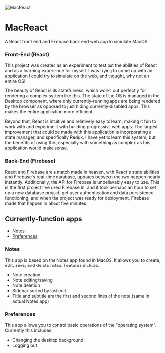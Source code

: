 ![MacReact](https://imgur.com/093bJY9)
# MacReact
A React front end and Firebase back end web app to simulate MacOS

### Front-End (React)

This project was created as an experiment to test out the abilities of React and as a learning experience for myself. I was trying to come up with an application I could try to simulate on the web, and thought, why not an entire OS!

The beauty of React is its statefulness, which works out perfectly for rendering a complex system like this. The state of the OS is managed in the Desktop component, where only currently-running apps are being rendered by the browser as opposed to just hiding currently-disabled apps. This makes the entire application more efficient.

Beyond that, React is intuitive and relatively easy to learn, making it fun to work with and experiment with building progressive web apps. The largest improvement that could be made with this application is incorporating a state manager, and specifically Redux. I have yet to learn this system, but the benefits of using this, especially with something as complex as this application would make sense.

### Back-End (Firebase)
React and Firebase are a match made in heaven, with React's state abilities and Firebase's real-time database, updates between the two happen nearly instantly. Additionally, the API for Firebase is unbelievably easy to use. This is the first project I've used Firebase in, and it took perhaps an hour to set up a new database project, get user authentication and data persistence functioning, and when the project was ready for deployment, Firebase made that happen in about five minutes.

## Currently-function apps
* [Notes](#notes)
* [Preferences](#preferences)

### Notes
This app is based on the Notes app found in MacOS. It allows you to create, edit, save, and delete notes. Features include:
* Note creation
* Note editing/saving
* Note deletion
* Sidebar sorted by last edit
* Title and subtitle are the first and second lines of the note (same in actual Notes app)

### Preferences
This app allows you to control basic operations of the "operating system". Currently this includes:
* Changing the desktop background
* Logging out
